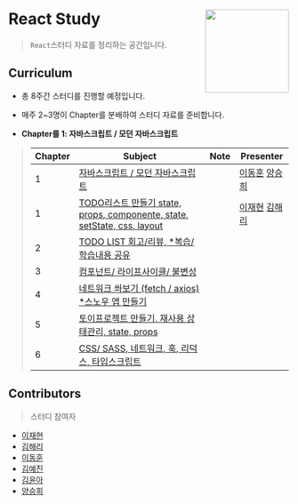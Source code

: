 # React Study <img src = "https://reactjs.org/logo-og.png" width = 150  align = right>

> `React`스터디 자료를 정리하는 공간입니다.


## Curriculum

* 총 8주간 스터디를 진행할 예정입니다.
* 매주 2~3명이 Chapter를 분배하여 스터디 자료를 준비합니다.

* **Chapter를 1: 자바스크립트 / 모던 자바스크립트**

> | Chapter | Subject                                  | Note | Presenter                                |
> | ------- | ---------------------------------------- | ---- | ---------------------------------------- |
> | 1       | [자바스크립트 / 모던 자바스크립트]() |      | [이동훈](https://github.com/ehdgns1766) [양승희](https://github.com/ehdgns1766) |
> | 1       | [TODO리스트 만들기 state, props, componente, state, setState, css, layout ]() |      | [이재현](https://github.com/2Re-play) [김해리](https://github.com/khl6235) |
> | 2       | [TODO LIST 회고/리뷰, *복습/ 학습내용 공유]() |      |  |
> | 3       | [컴포넌트/ 라이프사이클/ 불변성]() |      |  |
> | 4       | [네트워크 쏴보기 (fetch / axios) *스노우 앱 만들기]() |      | |
> | 5       | [토이프로젝트 만들기, 재사용 상태관리, state, props]() |      |  |
> | 6       | [CSS/ SASS, 네트워크, 훅, 리덕스, 타입스크립트]() |      | |


## Contributors

> 스터디 참여자

* [이재현](https://github.com/2Re-play)
* [김해리](https://github.com/khl6235)
* [이동훈](https://github.com/ehdgns1766)
* [김예진](https://github.com/jineeee)
* [김윤아](https://github.com/yunakim74)
* [양승희](https://github.com/)

